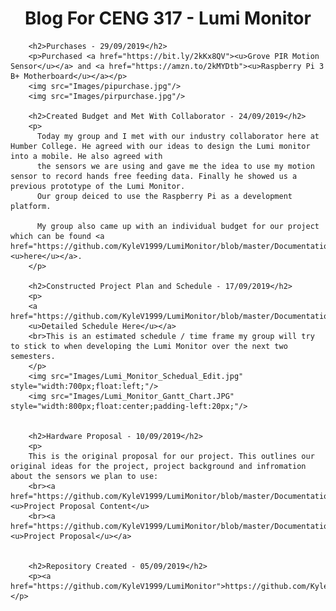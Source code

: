 <html>
		<center><h1>Blog For CENG 317 - Lumi Monitor</h1></center>
	
		<h2>Purchases - 29/09/2019</h2>
		<p>Purchased <a href="https://bit.ly/2kKx8QV"><u>Grove PIR Motion Sensor</u></a> and <a href="https://amzn.to/2kMYDtb"><u>Raspberry Pi 3 B+ Motherboard</u></a></p>
		<img src="Images/pipurchase.jpg"/>
		<img src="Images/pirpurchase.jpg"/>
		
		<h2>Created Budget and Met With Collaborator - 24/09/2019</h2>
		<p>
		  Today my group and I met with our industry collaborator here at Humber College. He agreed with our ideas to design the Lumi monitor into a mobile. He also agreed with 
		  the sensors we are using and gave me the idea to use my motion sensor to record hands free feeding data. Finally he showed us a previous prototype of the Lumi Monitor. 
		  Our group deiced to use the Raspberry Pi as a development platform. 
			
		  My group also came up with an individual budget for our project which can be found <a href="https://github.com/KyleV1999/LumiMonitor/blob/master/Documentation/Lumi%20Monitor%20Budget.pdf"><u>here</u></a>.
		</p>
				
		<h2>Constructed Project Plan and Schedule - 17/09/2019</h2>
		<p>
		<a href="https://github.com/KyleV1999/LumiMonitor/blob/master/Documentation/Project%20Schedual.pdf">
		<u>Detailed Schedule Here</u></a>
		<br>This is an estimated schedule / time frame my group will try to stick to when developing the Lumi Monitor over the next two semesters.
		</p>
		<img src="Images/Lumi_Monitor_Schedual_Edit.jpg" style="width:700px;float:left;"/>
		<img src="Images/Lumi_Monitor_Gantt_Chart.JPG" style="width:800px;float:center;padding-left:20px;"/>
		
		
		<h2>Hardware Proposal - 10/09/2019</h2>
		<p>
		This is the original proposal for our project. This outlines our original ideas for the project, project background and infromation about the sensors we plan to use:
		<br><a href="https://github.com/KyleV1999/LumiMonitor/blob/master/Documentation/ProposalContentKyleVodurisRev03.pdf"><u>Project Proposal Content</u>
		<br><a href="https://github.com/KyleV1999/LumiMonitor/blob/master/Documentation/ProjectProposalKyleVodurisRev03.pdf"><u>Project Proposal</u></a>
		
		
		<h2>Repository Created - 05/09/2019</h2>
		<p><a href="https://github.com/KyleV1999/LumiMonitor">https://github.com/KyleV1999/LumiMonitor</a></p>
		
		
</html>
			



	
		

